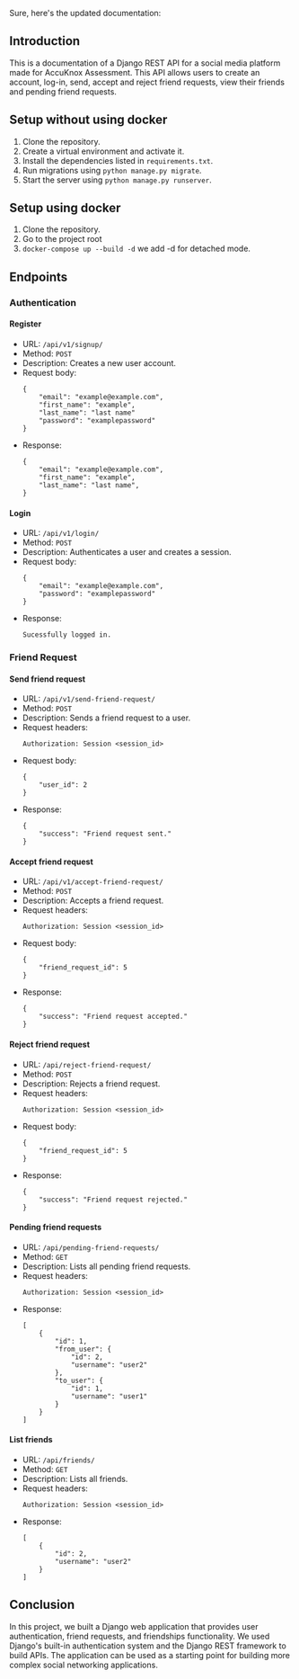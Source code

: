 Sure, here's the updated documentation:

## Introduction

This is a documentation of a Django REST API for a social media platform made for AccuKnox Assessment. This API allows users to create an account, log-in, send, accept and reject friend requests, view their friends and pending friend requests.

## Setup without using docker

1. Clone the repository.
2. Create a virtual environment and activate it.
3. Install the dependencies listed in `requirements.txt`.
4. Run migrations using `python manage.py migrate`.
5. Start the server using `python manage.py runserver`.

## Setup using docker

1. Clone the repository.
2. Go to the project root
3. `docker-compose up --build -d` we add -d for detached mode.


## Endpoints

### Authentication

#### Register

- URL: `/api/v1/signup/`
- Method: `POST`
- Description: Creates a new user account.
- Request body:
  ```
  {
      "email": "example@example.com",
      "first_name": "example",
      "last_name": "last name"
      "password": "examplepassword"
  }
  ```
- Response:
  ```
  {
      "email": "example@example.com",
      "first_name": "example",
      "last_name": "last name",
  }
  ```

#### Login

- URL: `/api/v1/login/`
- Method: `POST`
- Description: Authenticates a user and creates a session.
- Request body:
  ```
  {
      "email": "example@example.com",
      "password": "examplepassword"
  }
  ```
- Response:
  ```
  Sucessfully logged in.
  ```

### Friend Request

#### Send friend request

- URL: `/api/v1/send-friend-request/`
- Method: `POST`
- Description: Sends a friend request to a user.
- Request headers:
  ```
  Authorization: Session <session_id>
  ```
- Request body:
  ```
  {
      "user_id": 2
  }
  ```
- Response:
  ```
  {
      "success": "Friend request sent."
  }
  ```

#### Accept friend request

- URL: `/api/v1/accept-friend-request/`
- Method: `POST`
- Description: Accepts a friend request.
- Request headers:
  ```
  Authorization: Session <session_id>
  ```
- Request body:
  ```
  {
      "friend_request_id": 5
  }
  ```
- Response:
  ```
  {
      "success": "Friend request accepted."
  }
  ```

#### Reject friend request

- URL: `/api/reject-friend-request/`
- Method: `POST`
- Description: Rejects a friend request.
- Request headers:
  ```
  Authorization: Session <session_id>
  ```
- Request body:
  ```
  {
      "friend_request_id": 5
  }
  ```
- Response:
  ```
  {
      "success": "Friend request rejected."
  }
  ```

#### Pending friend requests

- URL: `/api/pending-friend-requests/`
- Method: `GET`
- Description: Lists all pending friend requests.
- Request headers:
  ```
  Authorization: Session <session_id>
  ```
- Response:
  ```
  [
      {
          "id": 1,
          "from_user": {
              "id": 2,
              "username": "user2"
          },
          "to_user": {
              "id": 1,
              "username": "user1"
          }
      }
  ]
  ```

#### List friends

- URL: `/api/friends/`
- Method: `GET`
- Description: Lists all friends.
- Request headers:
  ```
  Authorization: Session <session_id>
  ```
- Response:
  ```
  [
      {
          "id": 2,
          "username": "user2"
      }
  ]
  ```

## Conclusion

In this project, we built a Django web application that provides user authentication, friend requests, and friendships functionality. We used Django's built-in authentication system and the Django REST framework to build APIs. The application can be used as a starting point for building more complex social networking applications.
